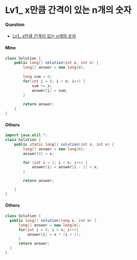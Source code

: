 # Lv1_ x만큼 간격이 있는 n개의 숫자



#### Question

- [Lv1_ x만큼 간격이 있는 n개의 숫자](https://programmers.co.kr/learn/courses/30/lessons/12954)



#### Mine

```java
class Solution {
    public long[] solution(int x, int n) {
        long[] answer = new long[n];
        
        long sum = 0;
        for(int i = 0; i < n; i++) {
            sum += x;
            answer[i] = sum;
        }
        
        return answer;
    }
}
```



#### Others

```java
import java.util.*;
class Solution {
    public static long[] solution(int x, int n) {
        long[] answer = new long[n];
        answer[0] = x;

        for (int i = 1; i < n; i++) {
            answer[i] = answer[i - 1] + x;
        }

        return answer;

    }
}
```



#### Others

```java
class Solution {
  public long[] solution(long x, int n) {
      long[] answer = new long[n];
      for(int i = 0; i < n; i++){
          answer[i] = x * (i + 1);
      }
      return answer;
  }
}
```

